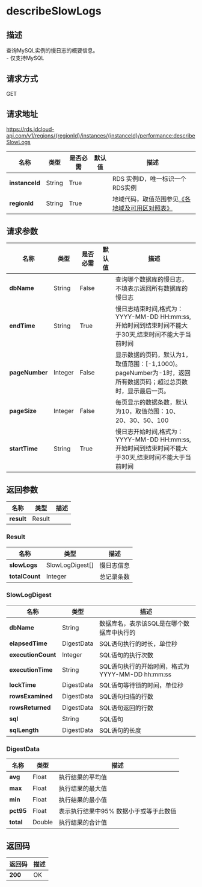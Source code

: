 # describeSlowLogs


## 描述
查询MySQL实例的慢日志的概要信息。<br>- 仅支持MySQL

## 请求方式
GET

## 请求地址
https://rds.jdcloud-api.com/v1/regions/{regionId}/instances/{instanceId}/performance:describeSlowLogs

|名称|类型|是否必需|默认值|描述|
|---|---|---|---|---|
|**instanceId**|String|True| |RDS 实例ID，唯一标识一个RDS实例|
|**regionId**|String|True| |地域代码，取值范围参见[《各地域及可用区对照表》](../Enum-Definitions/Regions-AZ.md)|

## 请求参数
|名称|类型|是否必需|默认值|描述|
|---|---|---|---|---|
|**dbName**|String|False| |查询哪个数据库的慢日志，不填表示返回所有数据库的慢日志|
|**endTime**|String|True| |慢日志结束时间,格式为：YYYY-MM-DD HH:mm:ss,开始时间到结束时间不能大于30天,结束时间不能大于当前时间|
|**pageNumber**|Integer|False| |显示数据的页码，默认为1，取值范围：[-1,1000)。pageNumber为-1时，返回所有数据页码；超过总页数时，显示最后一页。|
|**pageSize**|Integer|False| |每页显示的数据条数，默认为10，取值范围：10、20、30、50、100|
|**startTime**|String|True| |慢日志开始时间,格式为：YYYY-MM-DD HH:mm:ss,开始时间到结束时间不能大于30天,结束时间不能大于当前时间|


## 返回参数
|名称|类型|描述|
|---|---|---|
|**result**|Result| |

### Result
|名称|类型|描述|
|---|---|---|
|**slowLogs**|SlowLogDigest[]|慢日志信息|
|**totalCount**|Integer|总记录条数|
### SlowLogDigest
|名称|类型|描述|
|---|---|---|
|**dbName**|String|数据库名，表示该SQL是在哪个数据库中执行的|
|**elapsedTime**|DigestData|SQL语句执行的时长，单位秒|
|**executionCount**|Integer|SQL语句的执行次数|
|**executionTime**|String|SQL语句执行的开始时间，格式为YYYY-MM-DD hh:mm:ss|
|**lockTime**|DigestData|SQL语句等待锁的时间，单位秒|
|**rowsExamined**|DigestData|SQL语句扫描的行数|
|**rowsReturned**|DigestData|SQL语句返回的行数|
|**sql**|String|SQL语句|
|**sqlLength**|DigestData|SQL语句的长度|
### DigestData
|名称|类型|描述|
|---|---|---|
|**avg**|Float|执行结果的平均值|
|**max**|Float|执行结果的最大值|
|**min**|Float|执行结果的最小值|
|**pct95**|Float|表示执行结果中95% 数据小于或等于此数值|
|**total**|Double|执行结果的合计值|

## 返回码
|返回码|描述|
|---|---|
|**200**|OK|
